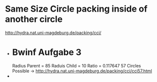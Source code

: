 # Same Size Circle packing inside of another circle
http://hydra.nat.uni-magdeburg.de/packing/cci/
- # Bwinf Aufgabe 3
  Radius Parent = 85
  Raduis Child = 10
  Ratio = 0.117647
  57 Circles Possible -> http://hydra.nat.uni-magdeburg.de/packing/cci/cci57.html
-
